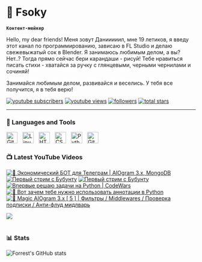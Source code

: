 # 🥑 Fsoky

**`Контент-мейкер`**

Hello, my dear friends! Меня зовут Данииииил, мне 19 летиков, я введу этот канал по программированию, зависаю в FL Studio и делаю свежевыжатый сок в Blender. Я занимаюсь любимым делом, а вы? Нет..? Тогда прямо сейчас бери карандаши - рисуй! Тебе нравиться писать стихи - хватайся за ручку с глянцевыми, черными чернилами и сочиняй!

Занимайся любимым делом, развивайся и веселись. У тебя все получится, я в тебя верю!

   <p align="left">
      <a href="https://www.youtube.com/c/fknight?sub_confirmation=1">
         <img alt="youtube subscribers" title="Subscribe to my YouTube channel" src="https://custom-icon-badges.demolab.com/youtube/channel/subscribers/UCeiC2G8vcz6tBmvVo8ydMgQ?color=%23E05D44&label=SUBSCRIBE&logo=video&logoColor=white&style=for-the-badge&labelColor=CE4630"/></a> 
      <a href="https://www.youtube.com/c/fknight">
         <img alt="youtube views" title="YouTube views" src="https://custom-icon-badges.demolab.com/youtube/channel/views/UCeiC2G8vcz6tBmvVo8ydMgQ?color=%23E1AD0E&logo=eye&logoColor=white&style=for-the-badge&labelColor=C79600"/></a> 
      <a href="https://github.com/ForrestKnight?tab=followers">
         <img alt="followers" title="Follow me on Github" src="https://custom-icon-badges.demolab.com/github/followers/Fsoky?color=236ad3&labelColor=1155ba&style=for-the-badge&logo=person-add&label=Follow&logoColor=white"/></a>
      <a href="https://github.com/ForrestKnight?tab=repositories&sort=stargazers">
         <img alt="total stars" title="Total stars on GitHub" src="https://custom-icon-badges.demolab.com/github/stars/Fsoky?color=55960c&style=for-the-badge&labelColor=488207&logo=star"/></a>
   </p>

---

### 🧰 Languages and Tools

<img align="left" alt="Git" width="30px" style="padding-right:10px;" src="https://cdn.jsdelivr.net/gh/devicons/devicon/icons/git/git-original.svg" />
<img align="left" alt="Linux" width="30px" style="padding-right:10px;" src="https://cdn.jsdelivr.net/gh/devicons/devicon/icons/linux/linux-original.svg" />
<img align="left" alt="HTML" width="30px" style="padding-right:10px;" src="https://cdn.jsdelivr.net/gh/devicons/devicon/icons/html5/html5-plain.svg" />
<img align="left" alt="CSS" width="30px" style="padding-right:10px;" src="https://cdn.jsdelivr.net/gh/devicons/devicon/icons/css3/css3-plain.svg" />
<img align="left" alt="Python" width="30px" style="padding-right:10px;" src="https://cdn.jsdelivr.net/gh/devicons/devicon/icons/python/python-plain.svg" />
<img align="left" alt="GitHub" width="30px" style="padding-right:10px;" src="https://cdn.jsdelivr.net/gh/devicons/devicon/icons/github/github-original.svg" />

<br />

#

### 📺 Latest YouTube Videos

<!-- BEGIN YOUTUBE-CARDS -->
[![💸 Экономический БОТ для Телеграм | AIOgram 3.x, MongoDB](https://ytcards.demolab.com/?id=ORy-WR0GnQU&title=%F0%9F%92%B8+%D0%AD%D0%BA%D0%BE%D0%BD%D0%BE%D0%BC%D0%B8%D1%87%D0%B5%D1%81%D0%BA%D0%B8%D0%B9+%D0%91%D0%9E%D0%A2+%D0%B4%D0%BB%D1%8F+%D0%A2%D0%B5%D0%BB%D0%B5%D0%B3%D1%80%D0%B0%D0%BC+%7C+AIOgram+3.x%2C+MongoDB&lang=en&timestamp=1700149809&background_color=%230d1117&title_color=%23ffffff&stats_color=%23dedede&max_title_lines=1&width=250&border_radius=5 "💸 Экономический БОТ для Телеграм | AIOgram 3.x, MongoDB")](https://www.youtube.com/watch?v=ORy-WR0GnQU)
[![Первый стрим с Бубунту](https://ytcards.demolab.com/?id=loIGe8wi7m4&title=%D0%9F%D0%B5%D1%80%D0%B2%D1%8B%D0%B9+%D1%81%D1%82%D1%80%D0%B8%D0%BC+%D1%81+%D0%91%D1%83%D0%B1%D1%83%D0%BD%D1%82%D1%83&lang=en&timestamp=1699943809&background_color=%230d1117&title_color=%23ffffff&stats_color=%23dedede&max_title_lines=1&width=250&border_radius=5 "Первый стрим с Бубунту")](https://www.youtube.com/watch?v=loIGe8wi7m4)
[![Первый стрим с Бубунту](https://ytcards.demolab.com/?id=ZSyCE6NFv9g&title=%D0%9F%D0%B5%D1%80%D0%B2%D1%8B%D0%B9+%D1%81%D1%82%D1%80%D0%B8%D0%BC+%D1%81+%D0%91%D1%83%D0%B1%D1%83%D0%BD%D1%82%D1%83&lang=en&timestamp=1699898758&background_color=%230d1117&title_color=%23ffffff&stats_color=%23dedede&max_title_lines=1&width=250&border_radius=5 "Первый стрим с Бубунту")](https://www.youtube.com/watch?v=ZSyCE6NFv9g)
[![Впервые решаю задачи на Python | CodeWars](https://ytcards.demolab.com/?id=tR_ntB22CwU&title=%D0%92%D0%BF%D0%B5%D1%80%D0%B2%D1%8B%D0%B5+%D1%80%D0%B5%D1%88%D0%B0%D1%8E+%D0%B7%D0%B0%D0%B4%D0%B0%D1%87%D0%B8+%D0%BD%D0%B0+Python+%7C+CodeWars&lang=en&timestamp=1699384851&background_color=%230d1117&title_color=%23ffffff&stats_color=%23dedede&max_title_lines=1&width=250&border_radius=5 "Впервые решаю задачи на Python | CodeWars")](https://www.youtube.com/watch?v=tR_ntB22CwU)
[![🎃 Вот зачем тебе нужно использовать аннотации в Python](https://ytcards.demolab.com/?id=8lwH_pc061s&title=%F0%9F%8E%83+%D0%92%D0%BE%D1%82+%D0%B7%D0%B0%D1%87%D0%B5%D0%BC+%D1%82%D0%B5%D0%B1%D0%B5+%D0%BD%D1%83%D0%B6%D0%BD%D0%BE+%D0%B8%D1%81%D0%BF%D0%BE%D0%BB%D1%8C%D0%B7%D0%BE%D0%B2%D0%B0%D1%82%D1%8C+%D0%B0%D0%BD%D0%BD%D0%BE%D1%82%D0%B0%D1%86%D0%B8%D0%B8+%D0%B2+Python&lang=en&timestamp=1698764089&background_color=%230d1117&title_color=%23ffffff&stats_color=%23dedede&max_title_lines=1&width=250&border_radius=5 "🎃 Вот зачем тебе нужно использовать аннотации в Python")](https://www.youtube.com/watch?v=8lwH_pc061s)
[![🔮 Magic AIOgram 3.x [ 5 ] | Фильтры / Middlewares / Проверка подписки / Анти-флуд мидлварь](https://ytcards.demolab.com/?id=Lwq6VgCfpBc&title=%F0%9F%94%AE+Magic+AIOgram+3.x+%5B+5+%5D+%7C+%D0%A4%D0%B8%D0%BB%D1%8C%D1%82%D1%80%D1%8B+%2F+Middlewares+%2F+%D0%9F%D1%80%D0%BE%D0%B2%D0%B5%D1%80%D0%BA%D0%B0+%D0%BF%D0%BE%D0%B4%D0%BF%D0%B8%D1%81%D0%BA%D0%B8+%2F+%D0%90%D0%BD%D1%82%D0%B8-%D1%84%D0%BB%D1%83%D0%B4+%D0%BC%D0%B8%D0%B4%D0%BB%D0%B2%D0%B0%D1%80%D1%8C&lang=en&timestamp=1698504296&background_color=%230d1117&title_color=%23ffffff&stats_color=%23dedede&max_title_lines=1&width=250&border_radius=5 "🔮 Magic AIOgram 3.x [ 5 ] | Фильтры / Middlewares / Проверка подписки / Анти-флуд мидлварь")](https://www.youtube.com/watch?v=Lwq6VgCfpBc)
<!-- END YOUTUBE-CARDS -->

[<img src="https://custom-icon-badges.demolab.com/badge/-Subscribe%20For%20More-red?style=for-the-badge&logo=video&logoColor=white"/>](https://www.youtube.com/c/Фсоки?sub_confirmation=1)

#

### 📊 Stats

![Forrest's GitHub stats](https://github-readme-stats.vercel.app/api?username=fsoky&show_icons=true&theme=dracula)

<!-- ![GitHub Streak](https://streak-stats.demolab.com?user=ForrestKnight&theme=dracula&border_radius=4.5) -->
